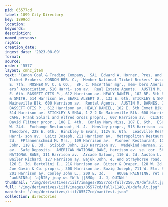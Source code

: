 ```yaml
---
pid: 05577cd
label: 1899 City Directory
key: 1899cd
location: 
keywords: 
description: 
named_persons: 
rights: 
creation_date: 
ingest_date: '2023-08-09'
format: 
source: 
order: '5577'
layout: cmhc_item
text: 'Canon Coal & Trading Company,  SAL  Edward A. Horner, Pres. and Mor.     Railroad
  Ticket Brokers. CONDON BRB. C.,  Member National Ticket Brokers’ Association, 107
  E. 7th.  MOSHER W. C. & CO.,  BF. C. MacArthur mgr., mem- bers American Ticket Brok-
  ers’ Association, 510 Harri- son av.  Real Estate Agents.  AUSTIN M. BARNES, 205
  E. 6th. BASSETT OTIS P., 612 Harrison av. HEALY DANIEL, 102 BE. 5th Emmet Bik. POWELL
  & SMITH, 514 Harrison av. SEARL ALBERT D., 133 E. 6th. STICKLEY & SHAW, 1-2-3 De
  Maineville Blk. 600 Harrison av.  Rental Agents.  AUSTIN M. BARNES, 205 E. 6th.
  BASSETT OTIS P., 612 Harrison av. HEALY DANIEL, 102 E. 5th Emmet Bik. POWELL & SMITH,
  514 Harrison av. STICKLEY & SHAW, 1-2-2 De Maineville Blk. 600 Harrison av.  Restaurants.  BOSTON
  CAFE, Frank Solari and Alfred Gross proprs., 607 Harrison av.  CLINTON BESTAURANT,
  David Flitner propr., 108 E. 4th.  Conley Mary Miss, 107 E. 6th.  ESCHER D. D.,  112
  W. 24d.  Exchange Restaurant, H. J.  Hensley propr., 515 Harrison  av.  Herkert
  Theodore, 228 E. 6th.  Hinckley & Evans, 112% E. 6th.  Leadville Restaurant, 218
  Harri- son av.  Leitz Joseph, 211 Harrison av.  Metropolitan Restaurant, 114% Ww.
  2d.  FPfannenschmid M. Mrs., 109 Harrison av.  Pioneer Restaurant, 108 W. 24d.  Rahrer
  John, 118 E. 3d.  Stipich John, 220 Harrison av.  Wedekind Herman, 215 Harrison
  av.  Safe Deposits.  AMERICAN NATIONAL BANE, Harrison av. se. cor. 5th.  CARBONATE
  NATIONAL BANE, 311 Harrison av.  Arcade Saloon, 110 W. 2d. Auston L. H., Stringtown.
  Bailer Richard, 127 Harrison ay. Bajuk John, e. end Strayhorse road. BAUSCH JACOB,
  126 E. 3d. Bertolini I., 21G Harrison av. Bitzer & Draper, 128 W. 2d. BOARD OF TRADE,
  Joe Gavin & Co. proprs., 308 Harrison av. Bozig Joseph, 711 W. Elm. Brabant A. J.,
  201 Harrison ay. Conley John L., 200 E. 3d.     HOUSE PAINTING, ret steer  144 EAST     SubO]
  ‘aoUBINSu] ‘a}BISy jeay ws YW % ||8MOg  J. J, QUINN '
thumbnail: "/img/derivatives/iiif/images/05577cd/full/250,/0/default.jpg"
full: "/img/derivatives/iiif/images/05577cd/full/1140,/0/default.jpg"
manifest: "/img/derivatives/iiif/05577cd/manifest.json"
collection: directories
---
```

